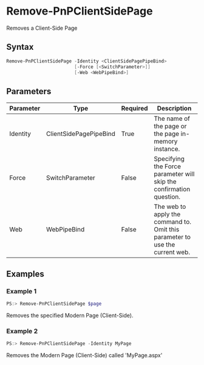 # Remove-PnPClientSidePage
Removes a Client-Side Page
## Syntax
```powershell
Remove-PnPClientSidePage -Identity <ClientSidePagePipeBind>
                         [-Force [<SwitchParameter>]]
                         [-Web <WebPipeBind>]
```


## Parameters
Parameter|Type|Required|Description
---------|----|--------|-----------
|Identity|ClientSidePagePipeBind|True|The name of the page or the page in-memory instance.|
|Force|SwitchParameter|False|Specifying the Force parameter will skip the confirmation question.|
|Web|WebPipeBind|False|The web to apply the command to. Omit this parameter to use the current web.|
## Examples

### Example 1
```powershell
PS:> Remove-PnPClientSidePage $page
```
Removes the specified Modern Page (Client-Side).

### Example 2
```powershell
PS:> Remove-PnPClientSidePage -Identity MyPage
```
Removes the Modern Page (Client-Side) called 'MyPage.aspx'
